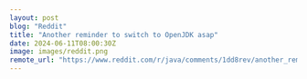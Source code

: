 ```yaml
---
layout: post
blog: "Reddit"
title: "Another reminder to switch to OpenJDK asap"
date: 2024-06-11T08:00:30Z
image: images/reddit.png
remote_url: "https://www.reddit.com/r/java/comments/1dd8rev/another_reminder_to_switch_to_openjdk_asap/"
---
```

